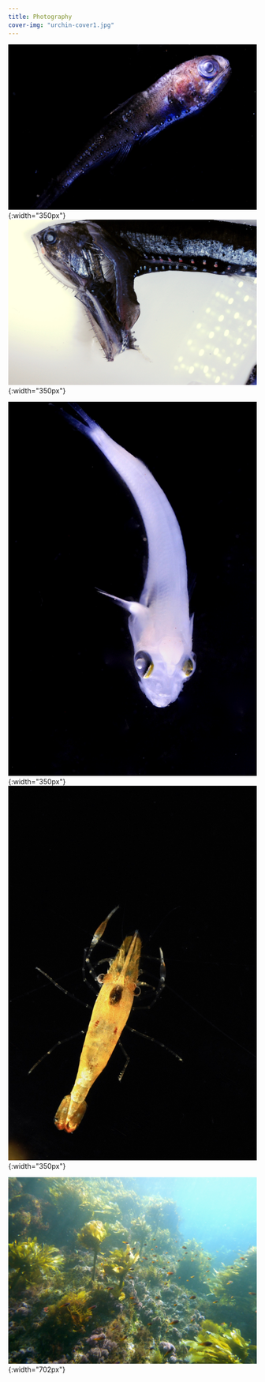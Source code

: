 ```yaml
---
title: Photography
cover-img: "urchin-cover1.jpg"
---
```


![fish](photography_page/DSC_2477.jpg){:width="350px"}
![chompy](photography_page/DSC_2372.jpg){:width="350px"}


![whitefish](photography_page/DSC_2849.jpg){:width="350px"}
![yshrimp](photography_page/yellow_shrimp.jpg){:width="350px"}

![intakepipes](intakepipes.png){:width="702px"}
